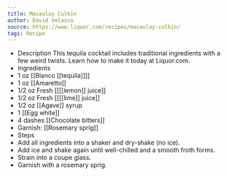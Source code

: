 ```yaml
---
title: Macaulay Culkin
author: David Velasco
source: https://www.liquor.com/recipes/macaulay-culkin/
tags: Recipe
---
```

- Description
This tequila cocktail includes traditional ingredients with a few weird twists. Learn how to make it today at Liquor.com.
- Ingredients
- 1 oz [[Blanco [[tequila]]]]
- 1 oz [[Amaretto]]
- 1/2 oz Fresh [[[[lemon]] juice]] 
- 1/2 oz Fresh [[[[lime]] juice]] 
- 1/2 oz [[Agave]] syrup
- 1 [[Egg white]]
- 4 dashes [[Chocolate bitters]]
- Garnish: [[Rosemary sprig]]
- Steps
- Add all ingredients into a shaker and dry-shake (no ice).
- Add ice and shake again until well-chilled and a smooth froth forms.
- Strain into a coupe glass.
- Garnish with a rosemary sprig.